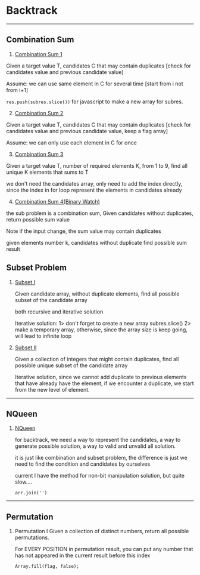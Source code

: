# Backtrack
---

## Combination Sum 

1. [Combination Sum 1](./JS/combinationsum1.js)
  
  Given a target value T, candidates C that may contain duplicates [check for candidates value and previous candidate value]
  
  Assume: we can use same element in C for several time [start from i not from i+1]
  
  `res.push(subres.slice())` for javascript to make a new array for subres. 
  
2. [Combination Sum 2](./JS/combinationsum2.js)

  Given a target value T, candidates C that may contain duplicates [check for candidates value and previous candidate value, keep a flag array]
  
  Assume: we can only use each element in C for once
  
3. [Combination Sum 3](./JS/combinationsum3.js)

  Given a target value T, number of required elements K, from 1 to 9, find all unique K elements that sums to T 
  
  we don't need the candidates array, only need to add the index directly, since the index in for loop represent the elements in candidates already 

4. [Combination Sum 4(Binary Watch)](./JS/binarywatch.js)

  the sub problem is a combination sum, Given candidates without duplicates, return possible sum value
  
  Note if the input change, the sum value may contain duplicates
  
  given elements number k, 
	candidates without duplicate 
	find possible sum result 
	

## Subset Problem 

1. [Subset I](./JS/subset1.js)
   
   Given candidate array, without duplicate elements, find all possible subset of the candidate array 

   both recursive and iterative solution 

   Iterative solution: 
	1> don't forget to create a new array subres.slice()
	2> make a temporary array, otherwise, since the array size is keep going, will lead to infinite loop
	
2. [Subset II](./JS/subset2.js)

   Given a collection of integers that might contain duplicates, find all possible unique subset of the candidate array

   Iterative solution, since we cannot add duplicate to previous elements that have already have the element, if we encounter a duplicate, we start from the new level of element. 
   
---

## NQueen

1. [NQueen](./JS/nqueen.js)
   
   for backtrack, we need a way to represent the candidates, a way to generate possible solution, a way to valid and unvalid all solution. 
   
   it is just like combination and subset problem, the difference is just we need to find the condition and candidates by ourselves
   
   current I have the method for non-bit manipulation solution, but quite slow.... 
   
   `arr.join('')`
   
---

## Permutation 

1. Permutation I
	Given a collection of distinct numbers, return all possible permutations. 
	
	For EVERY POSITION in permutation result, you can put any number that has not appeared in the current result before this index 
	
	`Array.fill(flag, false);`
